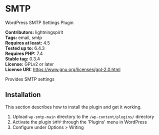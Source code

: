 # SMTP
WordPress SMTP Settings Plugin

**Contributors:** lightningspirit\
**Tags:** email, smtp\
**Requires at least:** 4.5\
**Tested up to:** 6.4.3\
**Requires PHP:** 7.4\
**Stable tag:** 0.3.4\
**License:** GPLv2 or later\
**License URI:** https://www.gnu.org/licenses/gpl-2.0.html

Provides SMTP settings

## Installation ##

This section describes how to install the plugin and get it working.

1. Upload `wp-smtp-main` directory to the `/wp-content/plugins/` directory
1. Activate the plugin `SMTP` through the 'Plugins' menu in WordPress
1. Configure under Options > Writing
